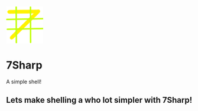 ![Logo](7Sharp/logo.png)
# 7Sharp
A simple shell!

## Lets make shelling a who lot simpler with 7Sharp!

